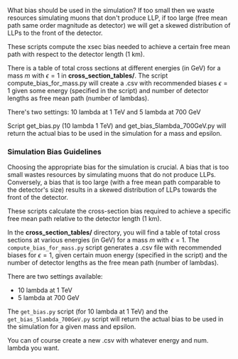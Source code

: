 What bias should be used in the simulation? If too small then we waste resources simulating muons that don't produce LLP, if too large (free mean path same order magnitude as detector) we will get a skewed distribution of LLPs to the front of the detector.

These scripts compute the xsec bias needed to achieve a certain free mean path with respect to the detector length (1 km).

There is a table of total cross sections at different energies (in GeV) for a mass *m* with $\epsilon = 1$ in **cross_section_tables/**. The script compute_bias_for_mass.py will create a .csv with recommended biases $\epsilon = 1$ given some energy (specified in the script) and number of detector lengths as free mean path (number of lambdas).

There's two settings: 10 lambda at 1 TeV and 5 lambda at 700 GeV

Script get_bias.py (10 lambda 1 TeV) and get_bias_5lambda_700GeV.py will return the actual bias to be used in the simulation for a mass and epsilon.

### Simulation Bias Guidelines

Choosing the appropriate bias for the simulation is crucial. A bias that is too small wastes resources by simulating muons that do not produce LLPs. Conversely, a bias that is too large (with a free mean path comparable to the detector's size) results in a skewed distribution of LLPs towards the front of the detector.

These scripts calculate the cross-section bias required to achieve a specific free mean path relative to the detector length (1 km).

In the **cross_section_tables/** directory, you will find a table of total cross sections at various energies (in GeV) for a mass *m* with $\epsilon = 1$. The `compute_bias_for_mass.py` script generates a .csv file with recommended biases for $\epsilon = 1$, given certain muon energy (specified in the script) and the number of detector lengths as the free mean path (number of lambdas).

There are two settings available:
- 10 lambda at 1 TeV
- 5 lambda at 700 GeV

The `get_bias.py` script (for 10 lambda at 1 TeV) and the `get_bias_5lambda_700GeV.py` script will return the actual bias to be used in the simulation for a given mass and epsilon.

You can of course create a new .csv with whatever energy and num. lambda you want.